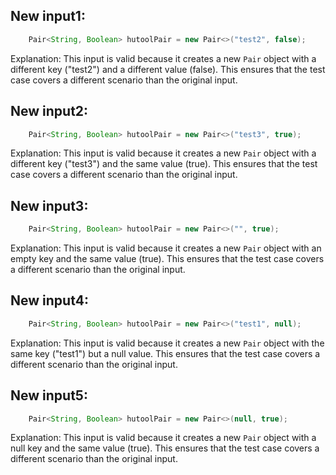 ## New input1:
```java
    Pair<String, Boolean> hutoolPair = new Pair<>("test2", false);
```
Explanation: This input is valid because it creates a new `Pair` object with a different key ("test2") and a different value (false). This ensures that the test case covers a different scenario than the original input.

## New input2:
```java
    Pair<String, Boolean> hutoolPair = new Pair<>("test3", true);
```
Explanation: This input is valid because it creates a new `Pair` object with a different key ("test3") and the same value (true). This ensures that the test case covers a different scenario than the original input.

## New input3:
```java
    Pair<String, Boolean> hutoolPair = new Pair<>("", true);
```
Explanation: This input is valid because it creates a new `Pair` object with an empty key and the same value (true). This ensures that the test case covers a different scenario than the original input.

## New input4:
```java
    Pair<String, Boolean> hutoolPair = new Pair<>("test1", null);
```
Explanation: This input is valid because it creates a new `Pair` object with the same key ("test1") but a null value. This ensures that the test case covers a different scenario than the original input.

## New input5:
```java
    Pair<String, Boolean> hutoolPair = new Pair<>(null, true);
```
Explanation: This input is valid because it creates a new `Pair` object with a null key and the same value (true). This ensures that the test case covers a different scenario than the original input.
